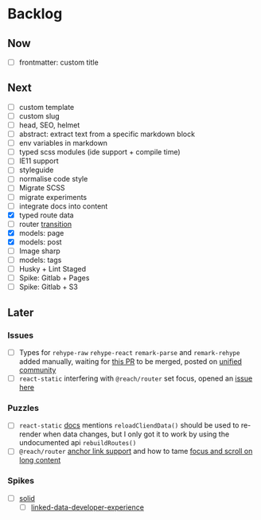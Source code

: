 # Backlog

## Now

- [ ] frontmatter: custom title

## Next

- [ ] custom template
- [ ] custom slug
- [ ] head, SEO, helmet
- [ ] abstract: extract text from a specific markdown block
- [ ] env variables in markdown
- [ ] typed scss modules (ide support + compile time)
- [ ] IE11 support
- [ ] styleguide
- [ ] normalise code style
- [ ] Migrate SCSS
- [ ] migrate experiments
- [ ] integrate docs into content
- [x] typed route data
- [ ] router [transition](https://reach.tech/router/example/animation)
- [x] models: page
- [x] models: post
- [ ] Image sharp
- [ ] models: tags
- [ ] Husky + Lint Staged
- [ ] Spike: Gitlab + Pages
- [ ] Spike: Gitlab + S3

## Later

### Issues

- [ ] Types for `rehype-raw` `rehype-react` `remark-parse` and `remark-rehype` added manually, waiting for [this PR](https://github.com/remarkjs/remark/pull/383) to be merged, posted on [unified community](https://spectrum.chat/unified/type-definitions/missing-typings-across-plugin-community~49ee93c0-23bf-49f3-9706-2468b0760564)
- [ ] `react-static` interfering with `@reach/router` set focus, opened an [issue here](https://github.com/nozzle/react-static/issues/1147)

### Puzzles

- [ ] `react-static` [docs](https://github.com/nozzle/react-static/blob/master/docs/api.md#reloadClientData) mentions `reloadCliendData()` should be used to re-render when data changes, but I only got it to work by using the undocumented api `rebuildRoutes()`
- [ ] `@reach/router` [anchor link support](https://github.com/reach/router/issues/235) and how to tame [focus and scroll on long content](https://github.com/reach/router/issues/62)

### Spikes

- [ ] [solid](https://solid.inrupt.com/)
  - [ ] [linked-data-developer-experience](https://ruben.verborgh.org/blog/2018/12/28/designing-a-linked-data-developer-experience/)
